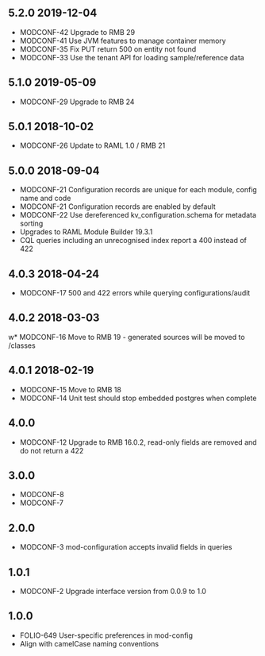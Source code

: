 ## 5.2.0 2019-12-04

 * MODCONF-42 Upgrade to RMB 29
 * MODCONF-41 Use JVM features to manage container memory
 * MODCONF-35 Fix PUT return 500 on entity not found
 * MODCONF-33 Use the tenant API for loading sample/reference data

## 5.1.0 2019-05-09

 * MODCONF-29 Upgrade to RMB 24

## 5.0.1 2018-10-02

 * MODCONF-26 Update to RAML 1.0 / RMB 21

## 5.0.0 2018-09-04

 * MODCONF-21 Configuration records are unique for each module, config name and code
 * MODCONF-21 Configuration records are enabled by default
 * MODCONF-22 Use dereferenced kv_configuration.schema for metadata sorting
 * Upgrades to RAML Module Builder 19.3.1
 * CQL queries including an unrecognised index report a 400 instead of 422

## 4.0.3 2018-04-24

 * MODCONF-17 500 and 422 errors while querying configurations/audit

## 4.0.2 2018-03-03

w* MODCONF-16 Move to RMB 19 - generated sources will be moved to /classes

## 4.0.1 2018-02-19

 * MODCONF-15 Move to RMB 18
 * MODCONF-14 Unit test should stop embedded postgres when complete

## 4.0.0

 * MODCONF-12 Upgrade to RMB 16.0.2, read-only fields are removed
   and do not return a 422

## 3.0.0

 * MODCONF-8
 * MODCONF-7

## 2.0.0

 * MODCONF-3 mod-configuration accepts invalid fields in queries

## 1.0.1

 * MODCONF-2 Upgrade interface version from 0.0.9 to 1.0

## 1.0.0

 * FOLIO-649 User-specific preferences in mod-config
 * Align with camelCase naming conventions
